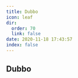 ```yaml
---
title: Dubbo
icon: leaf
dir:
  order: 70
  link: false
date: 2020-11-18 17:43:57
index: false
---
```





## Dubbo

